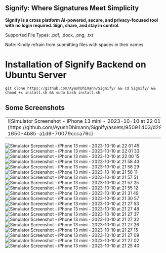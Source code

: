## Signify: Where Signatures Meet Simplicity

**Signify is a cross platform AI-powered, secure, and privacy-focused tool with no login required. Sign, share, and stay in control.**

Supported File Types: .pdf, .docx, .png, .txt

Note: Kindly refrain from submitting files with spaces in their names.

# Installation of Signify Backend on Ubuntu Server

```
git clone https://github.com/AyushDhimann/Signify/ && cd Signify/ && chmod +x install.sh && sudo bash install.sh
```

## Some Screenshots

<table>
  <tr>
    <td>![Simulator Screenshot - iPhone 13 mini - 2023-10-10 at 22 01 58](https://github.com/AyushDhimann/Signify/assets/95091403/d2943b70-1650-4b8b-a1d8-70079ccca76c)</td>
    <td></td>
      
  </tr>
</table>

![Simulator Screenshot - iPhone 13 mini - 2023-10-10 at 22 01 45](https://github.com/AyushDhimann/Signify/assets/95091403/abb7aee2-148c-4fdd-98b8-5ea677c29a3d)
![Simulator Screenshot - iPhone 13 mini - 2023-10-10 at 22 01 33](https://github.com/AyushDhimann/Signify/assets/95091403/f5153b10-25bd-48fc-bd8e-c1720ec12012)
![Simulator Screenshot - iPhone 13 mini - 2023-10-10 at 22 00 15](https://github.com/AyushDhimann/Signify/assets/95091403/f1cdd64c-811a-4fb9-9821-b82454c221b2)
![Simulator Screenshot - iPhone 13 mini - 2023-10-10 at 21 58 43](https://github.com/AyushDhimann/Signify/assets/95091403/521ca2b7-e367-48b0-89d5-ca95749fb5cf)
![Simulator Screenshot - iPhone 13 mini - 2023-10-10 at 21 58 29](https://github.com/AyushDhimann/Signify/assets/95091403/9102d5d4-162b-4df9-9eca-00046297907c)
![Simulator Screenshot - iPhone 13 mini - 2023-10-10 at 21 58 11](https://github.com/AyushDhimann/Signify/assets/95091403/24fdbb84-afd1-4037-afc8-f044dada8d15)
![Simulator Screenshot - iPhone 13 mini - 2023-10-10 at 21 57 51](https://github.com/AyushDhimann/Signify/assets/95091403/f0570e58-ad59-4780-9e1b-81cf793ae86b)
![Simulator Screenshot - iPhone 13 mini - 2023-10-10 at 21 57 25](https://github.com/AyushDhimann/Signify/assets/95091403/ff3eec15-f8fb-4282-9d3b-c92c27d21601)
![Simulator Screenshot - iPhone 13 mini - 2023-10-10 at 21 55 12](https://github.com/AyushDhimann/Signify/assets/95091403/0bc46dac-1767-443f-ba85-8e350034e259)
![Simulator Screenshot - iPhone 13 mini - 2023-10-10 at 21 31 49](https://github.com/AyushDhimann/Signify/assets/95091403/01a40da1-9178-4ae9-ba85-b8a75d656932)
![Simulator Screenshot - iPhone 13 mini - 2023-10-10 at 21 30 57](https://github.com/AyushDhimann/Signify/assets/95091403/0e25f45b-9f80-47c0-8640-d7f0d3528d4e)
![Simulator Screenshot - iPhone 13 mini - 2023-10-10 at 21 27 53](https://github.com/AyushDhimann/Signify/assets/95091403/2bfc10ba-f33b-420d-b5c7-b2ea09d37bdb)
![Simulator Screenshot - iPhone 13 mini - 2023-10-10 at 21 27 48](https://github.com/AyushDhimann/Signify/assets/95091403/9bf5ae33-7b98-4873-ba31-09f98c063396)
![Simulator Screenshot - iPhone 13 mini - 2023-10-10 at 21 27 37](https://github.com/AyushDhimann/Signify/assets/95091403/f23c669c-0a03-4eed-a1aa-45f4c6a0f71c)
![Simulator Screenshot - iPhone 13 mini - 2023-10-10 at 21 27 32](https://github.com/AyushDhimann/Signify/assets/95091403/a2069542-d2c9-415f-bc9e-d2ee1993e025)
![Simulator Screenshot - iPhone 13 mini - 2023-10-10 at 21 27 26](https://github.com/AyushDhimann/Signify/assets/95091403/74f25904-dc1f-4ae2-8db3-cc1b03887c6c)
![Simulator Screenshot - iPhone 13 mini - 2023-10-10 at 21 27 15](https://github.com/AyushDhimann/Signify/assets/95091403/3934c74a-cc82-4d14-8ff8-47b392bb0811)
![Simulator Screenshot - iPhone 13 mini - 2023-10-10 at 21 27 09](https://github.com/AyushDhimann/Signify/assets/95091403/cf8150d6-a9d1-4f32-a070-7190ab64b84d)
![Simulator Screenshot - iPhone 13 mini - 2023-10-10 at 21 27 02](https://github.com/AyushDhimann/Signify/assets/95091403/022a5982-865a-4d7a-8f3c-1c09aab214ba)
![Simulator Screenshot - iPhone 13 mini - 2023-10-10 at 21 25 40](https://github.com/AyushDhimann/Signify/assets/95091403/f93162d6-a6d7-444d-8a7f-dad6368165d9)
